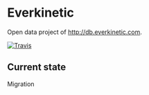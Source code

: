 # Everkinetic

Open data project of http://db.everkinetic.com.

[![Travis](https://img.shields.io/travis/everkinetic/data.svg)]()

## Current state

Migration
